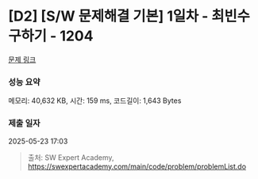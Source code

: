 # [D2] [S/W 문제해결 기본] 1일차 - 최빈수 구하기 - 1204 

[문제 링크](https://swexpertacademy.com/main/code/problem/problemDetail.do?contestProbId=AV13zo1KAAACFAYh) 

### 성능 요약

메모리: 40,632 KB, 시간: 159 ms, 코드길이: 1,643 Bytes

### 제출 일자

2025-05-23 17:03



> 출처: SW Expert Academy, https://swexpertacademy.com/main/code/problem/problemList.do